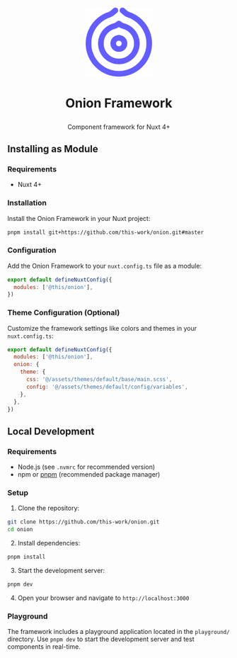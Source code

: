 <p align="center"><br>
<img src="https://raw.githubusercontent.com/this-work/onion/master/icon.png" width="150">
</p>

# <p align="center">Onion Framework</p>

<p align="center">Component framework for Nuxt 4+</p>

## Installing as Module

### Requirements

* Nuxt 4+

### Installation

Install the Onion Framework in your Nuxt project:

```bash
pnpm install git+https://github.com/this-work/onion.git#master
```

### Configuration

Add the Onion Framework to your `nuxt.config.ts` file as a module:

```js
export default defineNuxtConfig({
  modules: ['@this/onion'],
})
```

### Theme Configuration (Optional)

Customize the framework settings like colors and themes in your `nuxt.config.ts`:

```js
export default defineNuxtConfig({
  modules: ['@this/onion'],
  onion: {
    theme: {
      css: '@/assets/themes/default/base/main.scss',
      config: '@/assets/themes/default/config/variables',
    },
  },
})
```

## Local Development

### Requirements

* Node.js (see `.nvmrc` for recommended version)
* npm or [pnpm](https://pnpm.io/installation) (recommended package manager)

### Setup

1. Clone the repository:

```bash
git clone https://github.com/this-work/onion.git
cd onion
```

2. Install dependencies:

```bash
pnpm install
```

3. Start the development server:

```bash
pnpm dev
```

4. Open your browser and navigate to `http://localhost:3000`

### Playground

The framework includes a playground application located in the `playground/` directory. Use `pnpm dev` to start the development server and test components in real-time.
